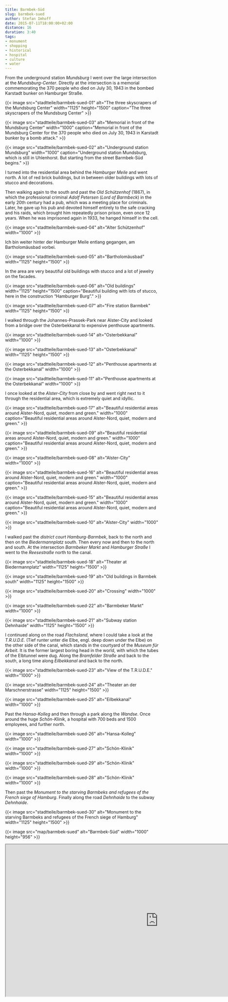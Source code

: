 ```yaml
---
title: Barmbek-Süd
slug: barmbek-sued
author: Stefan Imhoff
date: 2015-07-11T18:00:00+02:00
distance: 16
duration: 3:40
tags:
- monument
- shopping
- historical
- hospital
- culture
- water
---
```


From the underground station *Mundsburg* I went over the large intersection at the *Mundsburg-Center*. Directly at the intersection is a memorial commemorating the 370 people who died on July 30, 1943 in the bombed Karstadt bunker on Hamburger Straße.

{{< image src="stadtteile/barmbek-sued-01" alt="The three skyscrapers of the Mundsburg Center" width="1125" height="1500" caption="The three skyscrapers of the Mundsburg Center" >}}

{{< image src="stadtteile/barmbek-sued-03" alt="Memorial in front of the Mundsburg Center" width="1000" caption="Memorial in front of the Mundsburg Center for the 370 people who died on July 30, 1943 in Karstadt bunker by a bomb attack." >}}

{{< image src="stadtteile/barmbek-sued-02" alt="Underground station Mundsburg" width="1000" caption="Underground station Mundsburg, which is still in Uhlenhorst. But starting from the street Barmbek-Süd begins." >}}

I turned into the residential area behind the *Hamburger Meile* and went north. A lot of red brick buildings, but in between older buildings with lots of stucco and decorations.

Then walking again to the south and past the *Old Schützenhof* (1867), in which the professional criminal *Adolf Petersen* (*Lord of Barmbeck*) in the early 20th century had a pub, which was a meeting place for criminals. Later, he gave up his pub and devoted himself entirely to the safe cracking and his raids, which brought him repeatedly prison prison, even once 12 years. When he was imprisoned again in 1933, he hanged himself in the cell.

{{< image src="stadtteile/barmbek-sued-04" alt="Alter Schützenhof" width="1000" >}}

Ich bin weiter hinter der Hamburger Meile entlang gegangen, am Bartholomäusbad vorbei.

{{< image src="stadtteile/barmbek-sued-05" alt="Bartholomäusbad" width="1125" height="1500" >}}

In the area are very beautiful old buildings with stucco and a lot of jewelry on the facades.

{{< image src="stadtteile/barmbek-sued-06" alt="Old buildings" width="1125" height="1500" caption="Beautiful building with lots of stucco, here in the construction “Hamburger Burg”." >}}

{{< image src="stadtteile/barmbek-sued-07" alt="Fire station Barmbek" width="1125" height="1500" >}}

I walked through the Johannes-Prassek-Park near Alster-City and looked from a bridge over the Osterbekkanal to expensive penthouse apartments.

{{< image src="stadtteile/barmbek-sued-14" alt="Osterbekkanal" width="1000" >}}

{{< image src="stadtteile/barmbek-sued-13" alt="Osterbekkanal" width="1125" height="1500" >}}

{{< image src="stadtteile/barmbek-sued-12" alt="Penthouse apartments at the Osterbekkanal" width="1000" >}}

{{< image src="stadtteile/barmbek-sued-11" alt="Penthouse apartments at the Osterbekkanal" width="1000" >}}

I once looked at the *Alster-City* from close by and went right next to it through the residential area, which is extremely quiet and idyllic.

{{< image src="stadtteile/barmbek-sued-17" alt="Beautiful residential areas around Alster-Nord, quiet, modern and green." width="1000" caption="Beautiful residential areas around Alster-Nord, quiet, modern and green." >}}

{{< image src="stadtteile/barmbek-sued-09" alt="Beautiful residential areas around Alster-Nord, quiet, modern and green." width="1000" caption="Beautiful residential areas around Alster-Nord, quiet, modern and green." >}}

{{< image src="stadtteile/barmbek-sued-08" alt="Alster-City" width="1000" >}}

{{< image src="stadtteile/barmbek-sued-16" alt="Beautiful residential areas around Alster-Nord, quiet, modern and green." width="1000" caption="Beautiful residential areas around Alster-Nord, quiet, modern and green." >}}

{{< image src="stadtteile/barmbek-sued-15" alt="Beautiful residential areas around Alster-Nord, quiet, modern and green." width="1000" caption="Beautiful residential areas around Alster-Nord, quiet, modern and green." >}}

{{< image src="stadtteile/barmbek-sued-10" alt="Alster-City" width="1000" >}}

I walked past the *district court Hamburg-Barmbek*, back to the north and then on the *Biedermannplatz* south. Then every now and then to the north and south. At the intersection *Barmbeker Markt* and *Hamburger Straße* I went to the *Reesestraße* north to the canal.

{{< image src="stadtteile/barmbek-sued-18" alt="Theater at Biedermannplatz" width="1125" height="1500" >}}

{{< image src="stadtteile/barmbek-sued-19" alt="Old buildings in Barmbek south" width="1125" height="1500" >}}

{{< image src="stadtteile/barmbek-sued-20" alt="Crossing" width="1000" >}}

{{< image src="stadtteile/barmbek-sued-22" alt="Barmbeker Markt" width="1000" >}}

{{< image src="stadtteile/barmbek-sued-21" alt="Subway station Dehnhaide" width="1125" height="1500" >}}

I continued along on the road *Flachsland*, where I could take a look at the *T.R.U.D.E.* (Tief runter unter die Elbe, engl. deep down under the Elbe) on the other side of the canal, which stands in the courtyard of the *Museum für Arbeit*. It is the former largest boring head in the world, with which the tubes of the Elbtunnel were dug. Along the *Bramfelder Straße* and back to the south, a long time along *Eilbekkanal* and back to the north.

{{< image src="stadtteile/barmbek-sued-23" alt="View of the T.R.U.D.E." width="1000" >}}

{{< image src="stadtteile/barmbek-sued-24" alt="Theater an der Marschnerstrasse" width="1125" height="1500" >}}

{{< image src="stadtteile/barmbek-sued-25" alt="Eilbekkanal" width="1000" >}}

Past the *Hansa-Kolleg* and then through a park along the *Wandse*. Once around the huge *Schön-Klinik*, a hospital with 700 beds and 1500 employees, and further north.

{{< image src="stadtteile/barmbek-sued-26" alt="Hansa-Kolleg" width="1000" >}}

{{< image src="stadtteile/barmbek-sued-27" alt="Schön-Klinik" width="1000" >}}

{{< image src="stadtteile/barmbek-sued-29" alt="Schön-Klinik" width="1000" >}}

{{< image src="stadtteile/barmbek-sued-28" alt="Schön-Klinik" width="1000" >}}

Then past the *Monument to the starving Barmbeks and refugees of the French siege of Hamburg*. Finally along the road *Dehnhaide* to the subway *Dehnhaide*.

{{< image src="stadtteile/barmbek-sued-30" alt="Monument to the starving Barmbeks and refugees of the French siege of Hamburg" width="1125" height="1500" >}}

{{< image src="map/barmbek-sued" alt="Barmbek-Süd" width="1000" height="956" >}}

<iframe class="map" src="https://www.google.com/maps/d/u/0/embed?mid=1Be0ZZcIQaxNoPTXlfab19m-Fj20" width="1000" height="500">
</iframe>
